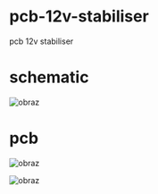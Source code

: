 # pcb-12v-stabiliser
pcb 12v stabiliser

# schematic

![obraz](https://github.com/iikolodziej/pcb-12v-stabiliser/assets/118530880/d699bc08-727c-4ee9-8173-4b91f6a1cb19)


# pcb

![obraz](https://github.com/iikolodziej/pcb-12v-stabiliser/assets/118530880/5873b84f-8121-4b82-91fb-387da59fd2a1)

![obraz](https://github.com/iikolodziej/pcb-12v-stabiliser/assets/118530880/2cfe6537-2a18-48b4-9fff-78275233fc88)
